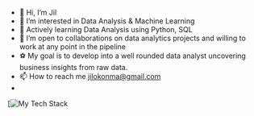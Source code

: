 - 👋 Hi, I’m Jil
- 👀 I’m interested in Data Analysis & Machine Learning
- 🌱 Actively learning Data Analysis using Python, SQL
- 💞️ I’m open to collaborations on data analytics projects and willing to work at any point in the pipeline
- ⚽ My goal is to develop into a well rounded data analyst uncovering business insights from raw data.
- 📫 How to reach me jilokonma@gmail.com
- 
[![My Tech Stack](https://github-readme-tech-stack.vercel.app/api/cards?lineCount=3&line1=python%2Cpython%2C5172ec%3Bjupyter+notebook%2Cjupyter+notebook%2C961ffe%3Bnumpy%2Cnumpy%2Cc60a53%3Bpandas+%2Cpandas%2Ce2a129%3B&line2=Anaconda%2Canaconda%2C76f24f%3Bmicrosoft+sql%2Csql%2Cde5555%3B)
<!---
CtrlJil/CtrlJil is a ✨ special ✨ repository because its `README.md` (this file) appears on your GitHub profile.
You can click the Preview link to take a look at your changes.
--->
